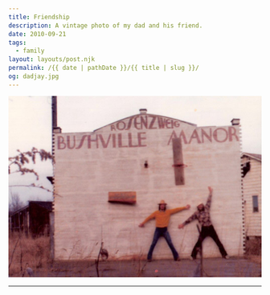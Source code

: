 ```yaml
---
title: Friendship
description: A vintage photo of my dad and his friend.
date: 2010-09-21
tags: 
  - family
layout: layouts/post.njk
permalink: /{{ date | pathDate }}/{{ title | slug }}/
og: dadjay.jpg
---
```


![](/img/dadjay.jpg)

---
